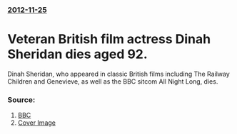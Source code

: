 ### [2012-11-25](/news/2012/11/25/index.md)

# Veteran British film actress Dinah Sheridan dies aged 92. 

Dinah Sheridan, who appeared in classic British films including The Railway Children and Genevieve, as well as the BBC sitcom All Night Long, dies.


### Source:

1. [BBC](http://www.bbc.co.uk/news/entertainment-arts-20486180)
1. [Cover Image](http://ichef-1.bbci.co.uk/news/1024/media/images/64369000/jpg/_64369864_sheridanbbc.jpg)
